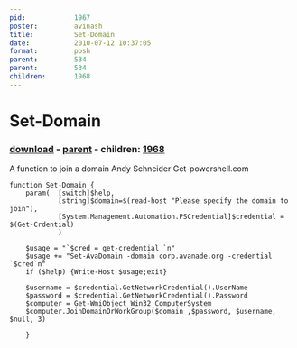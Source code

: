 ```yaml
---
pid:            1967
poster:         avinash
title:          Set-Domain
date:           2010-07-12 10:37:05
format:         posh
parent:         534
parent:         534
children:       1968
---
```


# Set-Domain

### [download](1967.ps1) - [parent](534.md) - children: [1968](1968.md)

A function to join a domain
Andy Schneider
Get-powershell.com

```posh
function Set-Domain {
	param(	[switch]$help,
			[string]$domain=$(read-host "Please specify the domain to join"),
			[System.Management.Automation.PSCredential]$credential = $(Get-Crdential) 
			)
			
	$usage = "`$cred = get-credential `n"
	$usage += "Set-AvaDomain -domain corp.avanade.org -credential `$cred`n"
	if ($help) {Write-Host $usage;exit}
	
	$username = $credential.GetNetworkCredential().UserName
	$password = $credential.GetNetworkCredential().Password
	$computer = Get-WmiObject Win32_ComputerSystem
	$computer.JoinDomainOrWorkGroup($domain ,$password, $username, $null, 3)
	
	}
```
